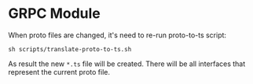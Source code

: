 # GRPC Module

When proto files are changed, it's need to re-run proto-to-ts script:

```
sh scripts/translate-proto-to-ts.sh
```

As result the new `*.ts` file will be created. There will be all interfaces that represent the current proto file.
